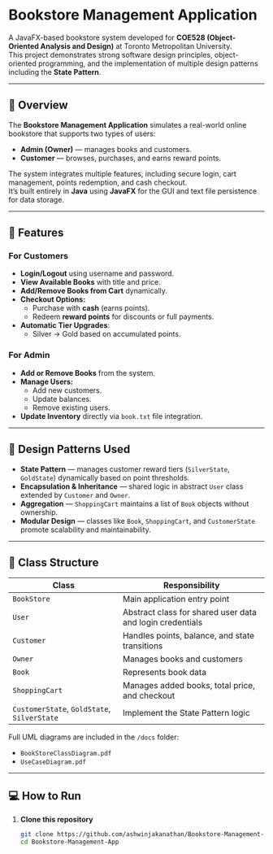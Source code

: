 # Bookstore Management Application

A JavaFX-based bookstore system developed for **COE528 (Object-Oriented Analysis and Design)** at Toronto Metropolitan University.  
This project demonstrates strong software design principles, object-oriented programming, and the implementation of multiple design patterns including the **State Pattern**.

---

## 🧭 Overview

The **Bookstore Management Application** simulates a real-world online bookstore that supports two types of users:
- **Admin (Owner)** — manages books and customers.
- **Customer** — browses, purchases, and earns reward points.

The system integrates multiple features, including secure login, cart management, points redemption, and cash checkout.  
It’s built entirely in **Java** using **JavaFX** for the GUI and text file persistence for data storage.

---

## 🎯 Features

### For Customers
- **Login/Logout** using username and password.
- **View Available Books** with title and price.
- **Add/Remove Books from Cart** dynamically.
- **Checkout Options:**
  - Purchase with **cash** (earns points).
  - Redeem **reward points** for discounts or full payments.
- **Automatic Tier Upgrades**:
  - Silver → Gold based on accumulated points.

### For Admin
- **Add or Remove Books** from the system.
- **Manage Users:**
  - Add new customers.
  - Update balances.
  - Remove existing users.
- **Update Inventory** directly via `book.txt` file integration.

---

## 🧩 Design Patterns Used

- **State Pattern** — manages customer reward tiers (`SilverState`, `GoldState`) dynamically based on point thresholds.  
- **Encapsulation & Inheritance** — shared logic in abstract `User` class extended by `Customer` and `Owner`.  
- **Aggregation** — `ShoppingCart` maintains a list of `Book` objects without ownership.  
- **Modular Design** — classes like `Book`, `ShoppingCart`, and `CustomerState` promote scalability and maintainability.

---

## 🧱 Class Structure

| Class | Responsibility |
|-------|----------------|
| `BookStore` | Main application entry point |
| `User` | Abstract class for shared user data and login credentials |
| `Customer` | Handles points, balance, and state transitions |
| `Owner` | Manages books and customers |
| `Book` | Represents book data |
| `ShoppingCart` | Manages added books, total price, and checkout |
| `CustomerState`, `GoldState`, `SilverState` | Implement the State Pattern logic |

Full UML diagrams are included in the `/docs` folder:
- `BookStoreClassDiagram.pdf`
- `UseCaseDiagram.pdf`

---

## 💻 How to Run

1. **Clone this repository**
   ```bash
   git clone https://github.com/ashwinjakanathan/Bookstore-Management-App.git
   cd Bookstore-Management-App
